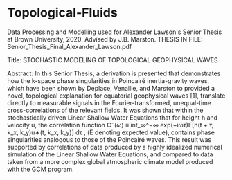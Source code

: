 # Topological-Fluids

Data Processing and Modelling used for Alexander Lawson's Senior Thesis at Brown University, 2020. Advised by J.B. Marston.
THESIS IN FILE: Senior_Thesis_Final_Alexander_Lawson.pdf

Title: STOCHASTIC MODELING OF TOPOLOGICAL GEOPHYSICAL WAVES

Abstract:
In this Senior Thesis, a derivation is presented that demonstrates how the k-space phase
singularities in Poincairé inertia-gravity waves, which have been shown by Deplace, Venaille, and Marston to provided a novel, topological explanation for equatorial geophysical
waves [1], translate directly to measurable signals in the Fourier-transformed, unequal-time
cross-correlations of the relevant fields. It was shown that within the stochastically driven
Linear Shallow Water Equations that for height h and velocity u, the correlation function
C˜(ω) ≡ int_∞^−∞ exp(−iωτ)E[h(t + τ, k_x, k_y)u∗(t, k_x, k_y)] dτ , (E denoting expected value), contains
phase singularities analogous to those of the Poincairé waves. This result was supported by
correlations of data produced by a highly idealized numerical simulation of the Linear Shallow Water Equations, and compared to data taken from a more complex global atmospheric
climate model produced with the GCM program.
